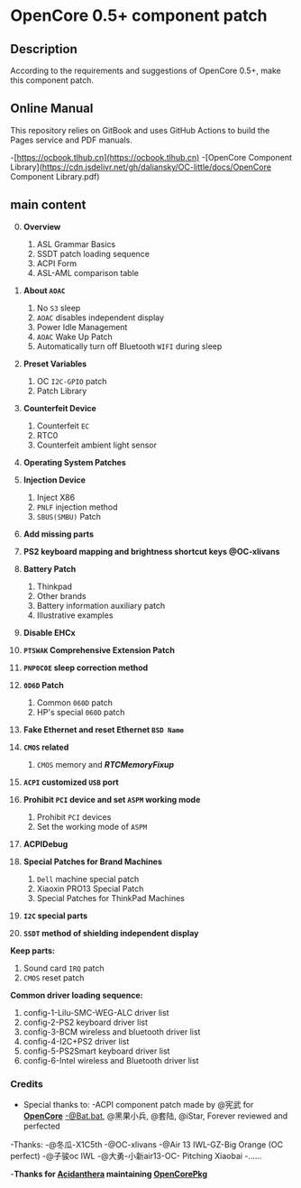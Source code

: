 # OpenCore 0.5+ component patch

## Description

According to the requirements and suggestions of OpenCore 0.5+, make this component patch.

## Online Manual

This repository relies on GitBook and uses GitHub Actions to build the Pages service and PDF manuals.

-[https://ocbook.tlhub.cn](https://ocbook.tlhub.cn)
-[OpenCore Component Library](https://cdn.jsdelivr.net/gh/daliansky/OC-little/docs/OpenCore Component Library.pdf)

## main content

0. **Overview**

   1. ASL Grammar Basics
   2. SSDT patch loading sequence
   3. ACPI Form
   4. ASL-AML comparison table

1. **About `AOAC`**

   1. No `S3` sleep
   2. `AOAC` disables independent display
   3. Power Idle Management
   4. `AOAC` Wake Up Patch
   5. Automatically turn off Bluetooth `WIFI` during sleep

2. **Preset Variables**

   1. OC `I2C-GPIO` patch
   2. Patch Library

3. **Counterfeit Device**

   1. Counterfeit `EC`
   2. RTC0
   3. Counterfeit ambient light sensor

4. **Operating System Patches**

5. **Injection Device**

   1. Inject X86
   2. `PNLF` injection method
   3. `SBUS(SMBU)` Patch

6. **Add missing parts**

7. **PS2 keyboard mapping and brightness shortcut keys @OC-xlivans**

8. **Battery Patch**

   1. Thinkpad
   2. Other brands
   3. Battery information auxiliary patch
   4. Illustrative examples

9. **Disable EHCx**

10. **`PTSWAK` Comprehensive Extension Patch**

11. **`PNP0C0E` sleep correction method**

12. **`0D6D` Patch**

    1. Common `060D` patch
    2. HP's special `060D` patch

13. **Fake Ethernet and reset Ethernet `BSD Name`**

14. **`CMOS` related**

    1. `CMOS` memory and ***RTCMemoryFixup***

15. **`ACPI` customized `USB` port**

16. **Prohibit `PCI` device and set `ASPM` working mode**
    1. Prohibit `PCI` devices
    2. Set the working mode of `ASPM`

17. **ACPIDebug**

18. **Special Patches for Brand Machines**

    1. `Dell` machine special patch
    2. Xiaoxin PRO13 Special Patch
    3. Special Patches for ThinkPad Machines

19. **`I2C` special parts**

20. **`SSDT` method of shielding independent display**

**Keep parts:**

   1. Sound card `IRQ` patch
   2. `CMOS` reset patch

**Common driver loading sequence:**

   1. config-1-Lilu-SMC-WEG-ALC driver list
   2. config-2-PS2 keyboard driver list
   3. config-3-BCM wireless and bluetooth driver list
   4. config-4-I2C+PS2 driver list
   5. config-5-PS2Smart keyboard driver list
   6. config-6-Intel wireless and Bluetooth driver list

### Credits

- Special thanks to:
  -ACPI component patch made by @宪武 for **[OpenCore](https://github.com/acidanthera/OpenCorePkg)**
  -@Bat.bat, @黑果小兵, @套陆, @iStar, Forever reviewed and perfected

-Thanks:
  -@冬瓜-X1C5th
  -@OC-xlivans
  -@Air 13 IWL-GZ-Big Orange (OC perfect)
  -@子骏oc IWL
  -@大勇-小新air13-OC- Pitching Xiaobai
  -......

-**Thanks for [Acidanthera](https://github.com/acidanthera) maintaining [OpenCorePkg](https://github.com/acidanthera/OpenCorePkg)**

